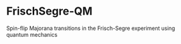 # FrischSegre-QM
Spin-flip Majorana transitions in the Frisch-Segre experiment using quantum mechanics
